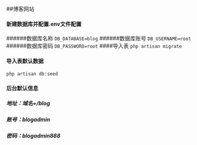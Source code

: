 ##博客网站

#### 新建数据库并配置.env文件配置
######数据库名称
`
DB_DATABASE=blog
`
######数据库账号
`
DB_USERNAME=root
`
######数据库密码
`
DB_PASSWORD=root
`
####导入表
`
php artisan migrate
`
#### 导入表默认数据
`
php artisan db:seed
`
#### 后台默认信息
##### 地址：域名+/blog
##### 账号：blogadmin
##### 密码：blogadmin888

